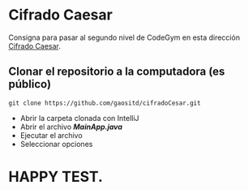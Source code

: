 # Cifrado Caesar

Consigna para pasar al segundo nivel de CodeGym en esta dirección [Cifrado Caesar](https://codegym.cc/quests/lectures/es.cgu.module1.lecture46).

## Clonar el repositorio a la computadora (es público)
```git clone https://github.com/gaositd/cifradoCesar.git```

- Abrir la carpeta clonada con IntelliJ
- Abrir el archivo ***MainApp.java***
- Ejecutar el archivo
- Seleccionar opciones


# HAPPY TEST.
